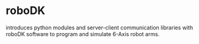 # roboDK
introduces python modules and server-client communication libraries with roboDK software to program and simulate 6-Axis robot arms.
